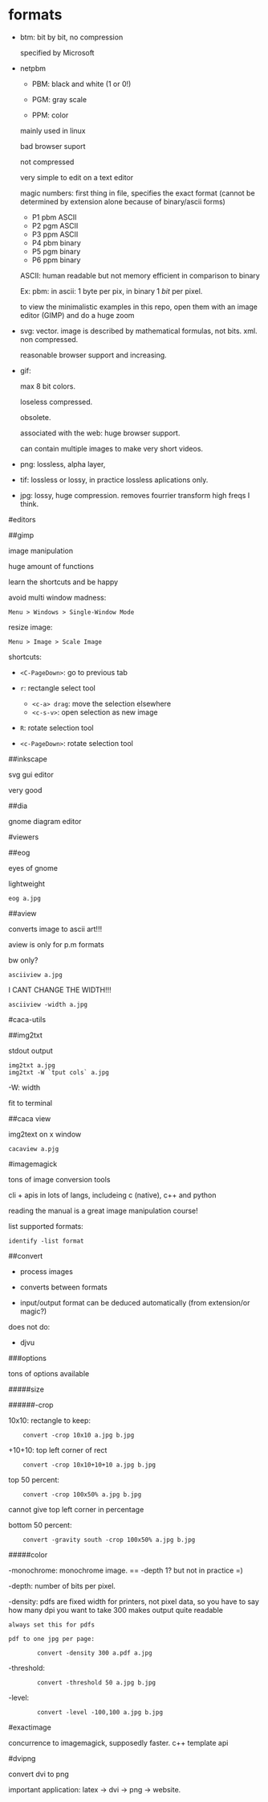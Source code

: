 # formats

- btm: bit by bit, no compression

    specified by Microsoft

- netpbm

    - PBM: black and white (1 or 0!)

    - PGM: gray scale

    - PPM: color

    mainly used in linux

    bad browser suport

    not compressed

    very simple to edit on a text editor

    magic numbers: first thing in file, specifies the exact format
    (cannot be determined by extension alone because of binary/ascii forms)

    - P1 pbm ASCII
    - P2 pgm ASCII
    - P3 ppm ASCII
    - P4 pbm binary
    - P5 pgm binary
    - P6 ppm binary

    ASCII: human readable but not memory efficient in comparison to binary

    Ex: pbm: in ascii: 1 byte per pix, in binary 1 *bit* per pixel.

    to view the minimalistic examples in this repo, open them with an image editor (GIMP)
    and do a huge zoom

- svg: vector. image is described by mathematical formulas, not bits. xml. non compressed.

    reasonable browser support and increasing.

- gif:

    max 8 bit colors.

    loseless compressed.

    obsolete.

    associated with the web: huge browser support.

    can contain multiple images to make very short videos.

- png: lossless, alpha layer,

- tif: lossless or lossy, in practice lossless aplications only.

- jpg: lossy, huge compression. removes fourrier transform high freqs I think.

#editors

##gimp

image manipulation

huge amount of functions

learn the shortcuts and be happy

avoid multi window madness:

    Menu > Windows > Single-Window Mode

resize image:

    Menu > Image > Scale Image

shortcuts:

- `<C-PageDown>`: go to previous tab

- `r`: rectangle select tool

    - `<c-a> drag`: move the selection elsewhere
    - `<c-s-v>`: open selection as new image

- `R`: rotate selection tool

- `<c-PageDown>`: rotate selection tool

##inkscape

svg gui editor

very good

##dia

gnome diagram editor

#viewers

##eog

eyes of gnome

lightweight

    eog a.jpg

##aview

converts image to ascii art!!!

aview is only for p.m formats

bw only?

    asciiview a.jpg

I CANT CHANGE THE WIDTH!!!

    asciiview -width a.jpg

#caca-utils

##img2txt

stdout output

    img2txt a.jpg
    img2txt -W `tput cols` a.jpg

-W: width

fit to terminal

##caca view

img2text on x window

    cacaview a.pjg

#imagemagick

tons of image conversion tools

cli + apis in lots of langs, includeing c (native), c++ and python

reading the manual is a great image manipulation course!

list supported formats:

    identify -list format

##convert

- process images
- converts between formats

- input/output format can be deduced automatically (from extension/or magic?)

does not do:

- djvu

###options

tons of options available

#####size

######-crop

10x10: rectangle to keep:

        convert -crop 10x10 a.jpg b.jpg

+10+10: top left corner of rect

        convert -crop 10x10+10+10 a.jpg b.jpg

top 50 percent:

        convert -crop 100x50% a.jpg b.jpg

cannot give top left corner in percentage

bottom 50 percent:

        convert -gravity south -crop 100x50% a.jpg b.jpg

#####color

-monochrome: monochrome image. == -depth 1? but not in practice =)

-depth: number of bits per pixel.

-density: pdfs are fixed width for printers, not pixel data,
    so you have to say how many dpi you want to take
    300 makes output quite readable

    always set this for pdfs

    pdf to one jpg per page:

            convert -density 300 a.pdf a.jpg

-threshold:

            convert -threshold 50 a.jpg b.jpg

-level:

            convert -level -100,100 a.jpg b.jpg

#exactimage

concurrence to imagemagick, supposedly faster. c++ template api

#dvipng

convert dvi to png

important application: latex -> dvi -> png -> website.
